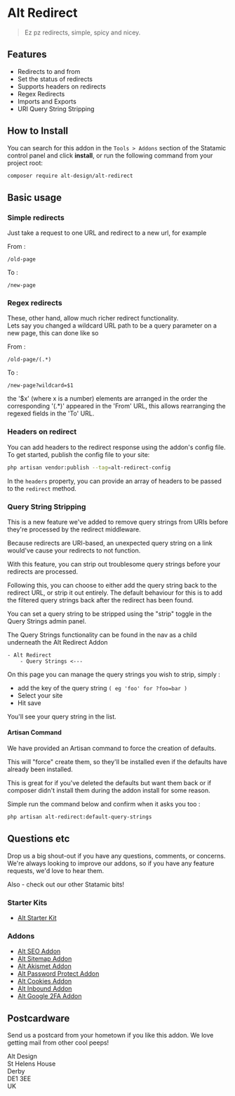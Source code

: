 # Alt Redirect

> Ez pz redirects, simple, spicy and nicey.

## Features

- Redirects to and from
- Set the status of redirects
- Supports headers on redirects
- Regex Redirects
- Imports and Exports
- URI Query String Stripping

## How to Install

You can search for this addon in the `Tools > Addons` section of the Statamic control panel and click **install**, or run the following command from your project root:

``` bash
composer require alt-design/alt-redirect
```

## Basic usage

### Simple redirects
Just take a request to one URL and redirect to a new url, for example

From :
```
/old-page
```
To :
```
/new-page
```

### Regex redirects
These, other hand, allow much richer redirect functionality.   
Lets say you changed a wildcard URL path to be a query parameter on a new page, this can done like so

From :
```
/old-page/(.*)
```
To :
```
/new-page?wildcard=$1
```

the '$x' (where x is a number) elements are arranged in the order the corresponding '(.*)' appeared in the 'From' URL, this allows rearranging the regexed fields in the 'To' URL.

### Headers on redirect
You can add headers to the redirect response using the addon's config file. To get started, publish the config file to your site:

```bash
php artisan vendor:publish --tag=alt-redirect-config
```

In the `headers` property, you can provide an array of headers to be passed to the `redirect` method.

### Query String Stripping

This is a new feature we've added to remove query strings from URIs before they're processed by the redirect middleware. 

Because redirects are URI-based, an unexpected query string on a link would've cause your redirects to not function.

With this feature, you can strip out troublesome query strings before your redirects are processed.

Following this, you can choose to either add the query string back to the redirect URL, or strip it out entirely.
The default behaviour for this is to add the filtered query strings back after the redirect has been found. 

You can set a query string to be stripped using the "strip" toggle in the Query Strings admin panel.

The Query Strings functionality can be found in the nav as a child underneath the Alt Redirect Addon
```
- Alt Redirect
    - Query Strings <---
```

On this page you can manage the query strings you wish to strip, simply :
- add the key of the query string `( eg 'foo' for ?foo=bar )`
- Select your site
- Hit save

You'll see your query string in the list.

#### Artisan Command

We have provided an Artisan command to force the creation of defaults.

This will "force" create them, so they'll be installed even if the defaults have already been installed.

This is great for if you've deleted the defaults but want them back or if composer didn't install them during the addon install for some reason.

Simple run the command below and confirm when it asks you too :

```bash
php artisan alt-redirect:default-query-strings
```

## Questions etc

Drop us a big shout-out if you have any questions, comments, or concerns. We're always looking to improve our addons, so if you have any feature requests, we'd love to hear them.

Also - check out our other Statamic bits!

### Starter Kits
- [Alt Starter Kit](https://statamic.com/starter-kits/alt-design/alt-starter-kit) 

### Addons
- [Alt SEO Addon](https://github.com/alt-design/Alt-SEO-Addon)
- [Alt Sitemap Addon](https://github.com/alt-design/Alt-Sitemap-Addon)
- [Alt Akismet Addon](https://github.com/alt-design/Alt-Akismet-Addon)
- [Alt Password Protect Addon](https://github.com/alt-design/Alt-Password-Protect-Addon)
- [Alt Cookies Addon](https://github.com/alt-design/Alt-Cookies-Addon)
- [Alt Inbound Addon](https://github.com/alt-design/Alt-Inbound-Addon)
- [Alt Google 2FA Addon](https://github.com/alt-design/Alt-Google-2fa-Addon)

## Postcardware

Send us a postcard from your hometown if you like this addon. We love getting mail from other cool peeps!

Alt Design  
St Helens House  
Derby  
DE1 3EE  
UK  


